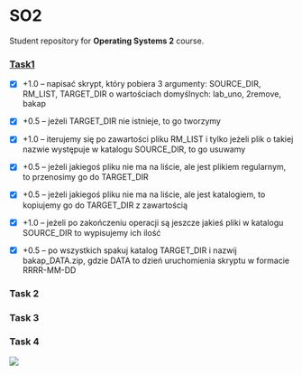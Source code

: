 # SO2

Student repository for **Operating Systems 2** course.

### [Task1](/lab1)
- [x] +1.0 – napisać skrypt, który pobiera 3 argumenty: SOURCE_DIR, RM_LIST, TARGET_DIR o wartościach domyślnych: lab_uno, 2remove, bakap 

- [x] +0.5 – jeżeli TARGET_DIR nie istnieje, to go tworzymy

- [x] +1.0 – iterujemy się po zawartości pliku RM_LIST i tylko jeżeli plik o takiej nazwie występuje w katalogu SOURCE_DIR, to go usuwamy 

- [x] +0.5 – jeżeli jakiegoś pliku nie ma na liście, ale jest plikiem regularnym, to przenosimy go do TARGET_DIR 

- [x] +0.5 – jeżeli jakiegoś pliku nie ma na liście, ale jest katalogiem, to kopiujemy go do TARGET_DIR z zawartością

- [x] +1.0  – jeżeli po zakończeniu operacji są jeszcze jakieś pliki w katalogu SOURCE_DIR to wypisujemy ich ilość

 - [x] +0.5 – po wszystkich spakuj katalog TARGET_DIR i nazwij bakap_DATA.zip, gdzie DATA to dzień uruchomienia skryptu w formacie RRRR-MM-DD

### Task 2

### Task 3

### Task 4



![](https://cdn.discordapp.com/attachments/1071914685416341654/1084238637920698519/i8wiq9ddhrx71.png)
